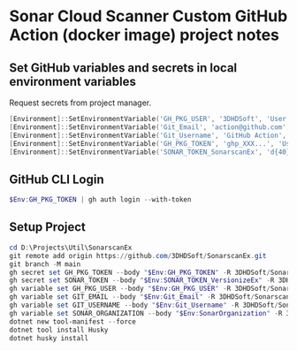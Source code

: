 # Sonar Cloud Scanner Custom GitHub Action (docker image) project notes

## Set GitHub variables and secrets in local environment variables

Request secrets from project manager.

```powershell
[Environment]::SetEnvironmentVariable('GH_PKG_USER', '3DHDSoft', 'User')
[Environment]::SetEnvironmentVariable('Git_Email', 'action@github.com', 'User')
[Environment]::SetEnvironmentVariable('Git_Username', 'GitHub Action', 'User')
[Environment]::SetEnvironmentVariable('GH_PKG_TOKEN', 'ghp_XXX...', 'User')
[Environment]::SetEnvironmentVariable('SONAR_TOKEN_SonarscanEx', 'd{40}', 'User')
```

## GitHub CLI Login

```powershell
$Env:GH_PKG_TOKEN | gh auth login --with-token
```

## Setup Project

```powershell
cd D:\Projects\Util\SonarscanEx
git remote add origin https://github.com/3DHDSoft/SonarscanEx.git
git branch -M main
gh secret set GH_PKG_TOKEN --body "$Env:GH_PKG_TOKEN" -R 3DHDSoft/SonarscanEx
gh secret set SONAR_TOKEN --body "$Env:SONAR_TOKEN_VersionizeEx" -R 3DHDSoft/SonarscanEx
gh variable set GH_PKG_USER --body "$Env:GH_PKG_USER" -R 3DHDSoft/SonarscanEx
gh variable set GIT_EMAIL --body "$Env:Git_Email" -R 3DHDSoft/SonarscanEx
gh variable set GIT_USERNAME --body "$Env:Git_Username" -R 3DHDSoft/SonarscanEx
gh variable set SONAR_ORGANIZATION --body "$Env:SonarOrganization" -R 3DHDSoft/SonarscanEx
dotnet new tool-manifest --force
dotnet tool install Husky
dotnet husky install
```
